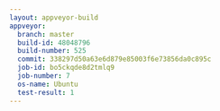 ```yaml
---
layout: appveyor-build
appveyor:
  branch: master
  build-id: 48048796
  build-number: 525
  commit: 338297d50a63e6d879e85003f6e73856da0c895c
  job-id: bo5ckqde8d2tmlq9
  job-number: 7
  os-name: Ubuntu
  test-result: 1
---
```


